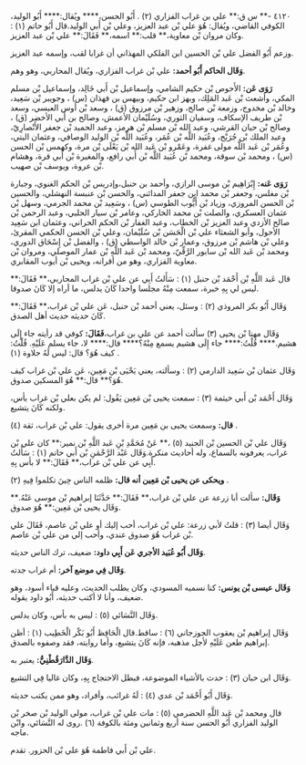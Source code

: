 ٤١٢٠ -** س ق:** علي بن غراب الفزاري (٢) . أَبُو الحسن،**** ويُقال:**** أَبُو الوليد، الكوفي القاضي، ويُقال: هُوَ علي بْن عبد العزيز، وعلي بْن أَبي الوليد.قال أَبُو حاتم (١) : وكان مروان بْن معاوية،** قلب:** اسمه،** فَقَالَ:** علي بْن عبد العزيز.

وزعم أَبُو الفضل علي بْن الحسين ابن الفلكي المهذاني أن غرابا لقب، وإسمه عبد العزيز.

**وَقَال الحاكم أَبُو أحمد:** علي بْن غراب الفزاري، ويُقال المحاربي، وهو وهم.

**رَوَى عَن:** الأَحوص بْن حكيم الشامي، وإسماعيل بْن أَبي خَالِد، وإسماعيل بْن مسلم المكي، وأشعث بْن عَبد المَلِك، وبهز ابن حكيم، وبيهس بن فهذان (س) ، وجويبر بْن سَعِيد، وخالد بْن مخدوج، وزمعة بْن صالح، وزهير بْن مرزوق (ق) ، وسعد بْن أوس العبسي، وسعد بْن طريف الإسكاف، وسفيان الثوري، وسُلَيْمان الأعمش، وصالح بن أَبي الأخضر (ق) ، وصالح بْن حيان القرشي، وعبد الله بْن مسلم بْن هرمز، وعبد الحميد بْن جعفر الأَنْصارِيّ، وعبد الملك بْن جُرَيْج، وعُبَيد اللَّه بْن عُمَر، وعُبَيد اللَّه بْن الوليد الوصافي، وعثمان البتي، وعُمَر بْن عَبد اللَّه مولى غفرة، وعَمْرو بْن عَبد الله بْن يَعْلَى بْن مرة، وكهمس بْن الحسن (س) ، ومحمد بْن سوقة، ومحمد بْن عُبَيد اللَّه بْن أَبي رافع، والمغيرة بْن أَبي قرة، وهشام بْن عروة، ويوسف بْن صهيب.

**رَوَى عَنه:** إِبْرَاهِيم بْن موسى الرازي، وأحمد بن حنبل،وإدريس بْن الحكم الغنوي، وجبارة بْن مغلس، وجعفر بْن محمد ابن جعفر المدائني، والحسن بْن عنبسة النهشلي، والحسين بْن الحسن المروزي، وزياد بْن أَيُّوب الطوسي (س) ، وسَعِيد بْن محمد الجرمي، وسهل بْن عثمان العسكري، والصلت بْن محمد الخاركي، وعامر بْن سيار الحلبي، وعبد الرحمن بْن صالح الأزدي وعبد العزيز بْن الخطاب، وعبد الغفار بْن الحكم الحراني، وعثمان ابن سَعِيد الأحول، وأبو الشعثاء علي بْن الْحَسَن بْن سُلَيْمان، وعلي بْن الحسن الحكمي المقرئ، وعلي بْن هاشم بْن مرزوق، وعمار بْن خالد الواسطي (ق) ، والفضل بْن إِسْحَاق الدوري، ومحمد بْن عَبد الله بْن سابور الرَّقِّيّ، ومحمد بْن عَبد اللَّهِ بْن عمار الموصلي، ومروان بْن معاوية الفزاري، وهو من أقرانه، ويحيى بْن أيوب المقابري.

قال عَبد اللَّهِ بْن أَحْمَد بْن حنبل (١) : سَأَلتُ أَبِي عن علي بْن غراب المحاربي،** فَقَالَ:** ليس لي بِهِ خبرة، سمعت مِنْهُ مجلسا واحدا كَانَ يدلس، ما أراه إلا كَانَ صدوقا.

وَقَال أَبُو بكر المروذي (٢) : وسئل، يعني أحمد بْن حنبل، عَن علي بْن غراب،** فَقَالَ:** كَانَ حديثه حديث أهل الصدق.

وَقَال مهنا بْن يحيى (٣) سألت أحمد عن علي بن غراب،**فَقَالَ:** كوفي قد رأيته جاء إِلَى هشيم.**** قُلْتُ:**** جاء إِلَى هشيم يسمع مِنْهُ؟**** قال:**** لا، جاء يسلم عَلَيْهِ. قُلْتُ: كيف هُوَ؟ قال: ليس لَهُ حلاوة (١) .

وَقَال عثمان بْن سَعِيد الدارمي (٢) : وسألته، يعني يَحْيَى بْن مَعِين، عَن علي بْن غراب كيف هُوَ؟** قال:** هُوَ المسكين صدوق.

وَقَال أَحْمَد بْن أَبي خيثمة (٣) : سمعت يحيى بْن مَعِين يَقُول: لم يكن بعلي بْن غراب بأس، ولكنه كَانَ يتشيع.

**قال:** وسمعت يحيى بن مَعِين مرة أخرى يقول: علي بْن غراب، ثقة (٤) .

وَقَال علي بْن الحسين بْن الجنيد (٥) ،** عَنْ مُحَمَّدِ بْنِ عَبد اللَّهِ بْن نمير:** كان علي بْن غراب، يعرفونه بالسماع، وله أحاديث منكرة.وَقَال عَبْد الرَّحْمَنِ بْن أَبي حاتم (١) : سَأَلتُ أَبِي عن علي بْن غراب،** فَقَالَ:** لا بأس بِهِ.

**ويحكى عن يحيى بْن مَعِين أنه قال:** ظلمه الناس حِينَ تكلموا فِيهِ (٢) .

**وَقَال:** سألت أبا زرعة عن علي بْن غراب،** فَقَالَ:** حَدَّثَنَا إبراهيم بْن موسى عَنْهُ.** وَقَال يحيى بْن مَعِين:** هُوَ صدوق.

وَقَال أيضا (٣) : قلتُ لأبي زرعة: علي بْن غراب، أحب إليك أو علي بْن عاصم، فَقَالَ علي بْن غراب هُوَ صدوق عندي، وأحب إلي من علي بْن عاصم.

**وَقَال أَبُو عُبَيد الأجري عَن أَبِي داود:** ضعيف، ترك الناس حديثه.

**وَقَال فِي موضع آخر:** أم غراب جدته.

**وَقَال عيسى بْن يونس:** كنا نسميه المسودي، وكان يطلب الحديث، وعليه قباء أسود، وهو ضعيف، وأنا لا أكتب حديثه، أَبُو داود يقوله.

وَقَال النَّسَائي (٥) : ليس به بأس، وكان يدلس.

وَقَال إبراهيم بْن يعقوب الجوزجاني (٦) : ساقط.قال الْحَافِظ أَبُو بَكْر الْخَطِيب (١) : أظن إبراهيم طعن عَلَيْهِ لأجل مذهبه، فإنه كَانَ يتشيع، وأما روايته، فقد وصفوه بالصدق.

**وَقَال الدَّارَقُطْنِيُّ:** يعتبر به.

وَقَال ابن حبان (٣) : حدث بالأشياء الموضوعة، فبطل الاحتجاج بِهِ، وكان غاليا فِي التشيع.

وَقَال أَبُو أَحْمَد بْن عدي (٤) : لَهُ غرائب، وأفراد، وهو ممن يكتب حديثه.

قال ومحمد بْن عَبد اللَّهِ الحضرمي (٥) : مات علي بْن غراب، مولى الوليد بْن صخر بْن الوليد الفزاري أَبُو الحسن سنة أربع وثمانين ومئة بالكوفة (٦) .روى له النَّسَائي، وابْن ماجه.

علي بْن أَبي فاطمة هُوَ علي بْن الحزور. تقدم.